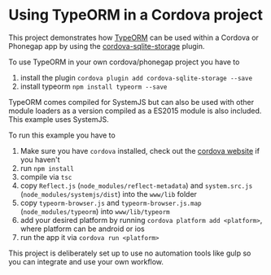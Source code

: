 # Using TypeORM in a Cordova project
This project demonstrates how [TypeORM](https://github.com/typeorm/typeorm) can be used within a Cordova or Phonegap app by using the [cordova-sqlite-storage](https://github.com/litehelpers/Cordova-sqlite-storage) plugin.

To use TypeORM in your own cordova/phonegap project you have to
1. install the plugin `cordova plugin add cordova-sqlite-storage --save`
2. install typeorm `npm install typeorm --save`

TypeORM comes compiled for SystemJS but can also be used with other module loaders as a version compiled as a ES2015 module is also included.
This example uses SystemJS.

To run this example you have to
1. Make sure you have `cordova` installed, check out the [cordova website](https://cordova.apache.org/#getstarted) if you haven't
2. run `npm install`
3. compile via `tsc`
4. copy `Reflect.js` (`node_modules/reflect-metadata`) and `system.src.js` (`node_modules/systemjs/dist`) into the `www/lib` folder
5. copy `typeorm-browser.js` and `typeorm-browser.js.map` (`node_modules/typeorm`) into `www/lib/typeorm`
6. add your desired platform by running `cordova platform add <platform>`, where platform can be android or ios
7. run the app it via `cordova run <platform>`

This project is deliberately set up to use no automation tools like gulp so you can integrate and use your own workflow.
